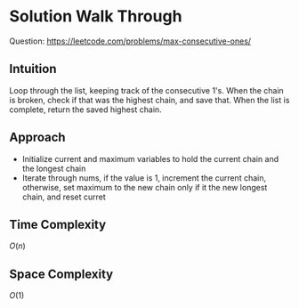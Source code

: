 # Solution Walk Through
Question: https://leetcode.com/problems/max-consecutive-ones/

## Intuition
Loop through the list, keeping track of the consecutive 1's. When the chain is broken, check if that was the highest chain, and save that. When the list is complete, return the saved highest chain.

## Approach
- Initialize current and maximum variables to hold the current chain and the longest chain
- Iterate through nums, if the value is 1, increment the current chain, otherwise, set maximum to the new chain only if it the new longest chain, and reset curret

## Time Complexity
$O(n)$

## Space Complexity
$O(1)$